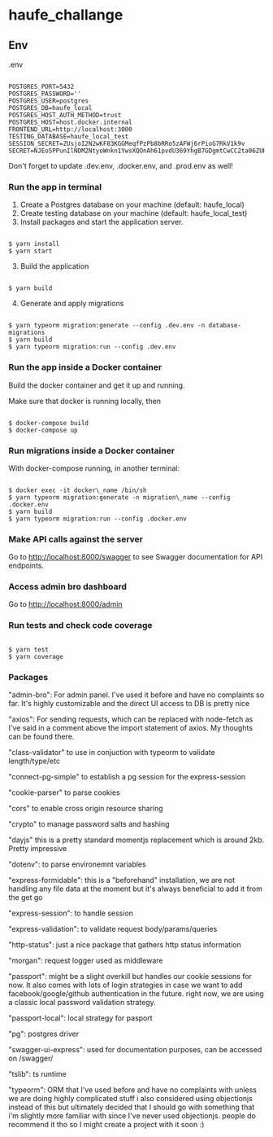 # haufe\_challange

## Env

.env

```

POSTGRES_PORT=5432
POSTGRES_PASSWORD=''
POSTGRES_USER=postgres
POSTGRES_DB=haufe_local
POSTGRES_HOST_AUTH_METHOD=trust
POSTGRES_HOST=host.docker.internal
FRONTEND_URL=http://localhost:3000
TESTING_DATABASE=haufe_local_test
SESSION_SECRET=ZUsjoI2N2wKF83KGGMeqfPzPb8bRRo5zAFWj6rPioG7RkV1k9v
SECRET=NJEo5PPunIlNDM2NtyoWnkn1YwsXQOnAh61pvdU369YhgB7GDgmtCwCC2ta06ZUKdiMoZ1laU0G9hBFeP7BaA4k16PaxCOD4Y

```

Don't forget to update .dev.env, .docker.env, and .prod.env as well!

### Run the app in terminal

1.  Create a Postgres database on your machine (default: haufe\_local)
2.  Create testing database on your machine (default: haufe\_local\_test)
3.  Install packages and start the application server.

```

$ yarn install
$ yarn start

```

3.  Build the application

```

$ yarn build

```

4.  Generate and apply migrations

```

$ yarn typeorm migration:generate --config .dev.env -n database-migrations
$ yarn build
$ yarn typeorm migration:run --config .dev.env

```

### Run the app inside a Docker container

Build the docker container and get it up and running.

Make sure that docker is running locally, then

```

$ docker-compose build
$ docker-compose up

```

### Run migrations inside a Docker container

With docker-compose running, in another terminal:

```

$ docker exec -it docker\_name /bin/sh
$ yarn typeorm migration:generate -n migration\_name --config .docker.env
$ yarn build
$ yarn typeorm migration:run --config .docker.env

```

### Make API calls against the server

Go to <http://localhost:8000/swagger> to see Swagger documentation for API endpoints.

### Access admin bro dashboard

Go to <http://localhost:8000/admin>

### Run tests and check code coverage

```

$ yarn test
$ yarn coverage

```

### Packages

"admin-bro": For admin panel. I've used it before and have no complaints so far. It's highly customizable
and the direct UI access to DB is pretty nice

"axios": For sending requests, which can be replaced with node-fetch as I've said in a
comment above the import statement of axios. My thoughts can be found there.

"class-validator" to use in conjuction with typeorm to validate length/type/etc

"connect-pg-simple" to establish a pg session for the express-session

"cookie-parser" to parse cookies

"cors" to enable cross origin resource sharing

"crypto" to manage password salts and hashing

"dayjs" this is a pretty standard momentjs replacement which is around 2kb. Pretty impressive

"dotenv": to parse environemnt variables

"express-formidable": this is a "beforehand" installation, we are not handling any file data
at the moment but it's always beneficial to add it from the get go

"express-session": to handle session

"express-validation": to validate request body/params/queries

"http-status": just a nice package that gathers http status information

"morgan": request logger used as middleware

"passport": might be a slight overkill but handles our cookie sessions for now. It also comes with
lots of login strategies in case we want to add facebook/google/github authentication in the future.
right now, we are using a classic local password validation strategy.

"passport-local": local strategy for pasport

"pg": postgres driver

"swagger-ui-express": used for documentation purposes, can be accessed on /swagger/

"tslib": ts runtime

"typeorm": ORM that I've used before and have no complaints with unless we are doing highly complicated stuff
i also considered using objectionjs instead of this but ultimately decided that I should go with something that
i'm slightly more familiar with since I've never used objectionjs. people do recommend it tho so I might create
a project with it soon :)
